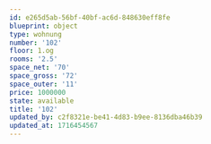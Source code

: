 ```yaml
---
id: e265d5ab-56bf-40bf-ac6d-848630eff8fe
blueprint: object
type: wohnung
number: '102'
floor: 1.og
rooms: '2.5'
space_net: '70'
space_gross: '72'
space_outer: '11'
price: 1000000
state: available
title: '102'
updated_by: c2f8321e-be41-4d83-b9ee-8136dba46b39
updated_at: 1716454567
---
```

